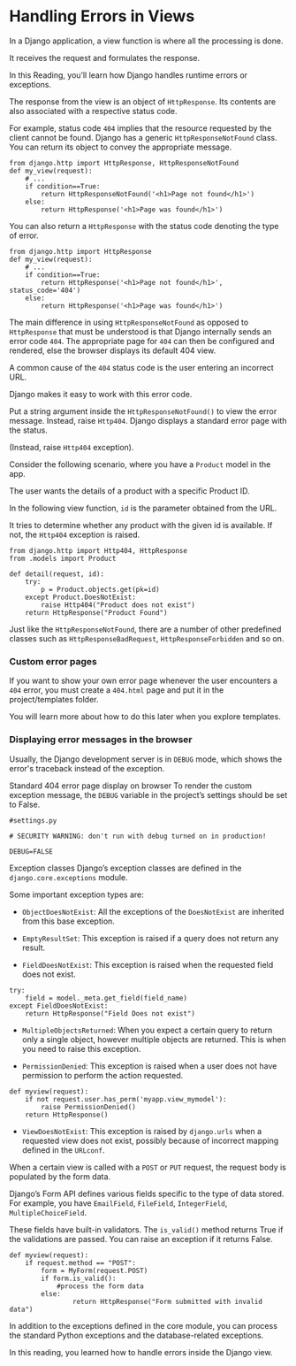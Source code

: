 # Handling Errors in Views

In a Django application, a view function is where all the processing is done. 

It receives the request and formulates the response. 

In this Reading, you’ll learn how Django handles runtime errors or exceptions.

The response from the view is an object of ```HttpResponse```. Its contents are also associated with a respective status code.

For example, status code ```404``` implies that the resource requested by the client cannot be found. Django has a generic ```HttpResponseNotFound``` class. You can return its object to convey the appropriate message.

```
from django.http import HttpResponse, HttpResponseNotFound 
def my_view(request): 
    # ... 
    if condition==True: 
        return HttpResponseNotFound('<h1>Page not found</h1>') 
    else: 
        return HttpResponse('<h1>Page was found</h1>') 
```
You can also return a ```HttpResponse``` with the status code denoting the type of error.

```
from django.http import HttpResponse 
def my_view(request): 
    # ... 
    if condition==True: 
        return HttpResponse('<h1>Page not found</h1>', status_code='404') 
    else: 
        return HttpResponse('<h1>Page was found</h1>') 
```
The main difference in using ```HttpResponseNotFound``` as opposed to ```HttpResponse``` that must be understood is that Django internally sends an error code ```404```. The appropriate page for ```404``` can then be configured and rendered, else the browser displays its default 404 view. 

A common cause of the ```404``` status code is the user entering an incorrect URL. 

Django makes it easy to work with this error code. 

Put a string argument inside the ```HttpResponseNotFound()``` to view the error message. Instead, raise ```Http404```. Django displays a standard error page with the status.

(Instead, raise ```Http404``` exception).

Consider the following scenario, where you have a ```Product``` model in the app. 

The user wants the details of a product with a specific Product ID. 

In the following view function, ```id``` is the parameter obtained from the URL. 

It tries to determine whether any product with the given id is available. If not, the ```Http404``` exception is raised.

```
from django.http import Http404, HttpResponse 
from .models import Product 

def detail(request, id): 
    try: 
        p = Product.objects.get(pk=id) 
    except Product.DoesNotExist: 
        raise Http404("Product does not exist") 
    return HttpResponse("Product Found") 
```
Just like the ```HttpResponseNotFound```, there are a number of other predefined classes such as ```HttpResponseBadRequest```, ```HttpResponseForbidden``` and so on.

### Custom error pages

If you want to show your own error page whenever the user encounters a ```404``` error, you must create a ```404.html``` page and put it in the project/templates folder. 

You will learn more about how to do this later when you explore templates.

### Displaying error messages in the browser

Usually, the Django development server is in ```DEBUG``` mode, which shows the error's traceback instead of the exception.

Standard 404 error page display on browser
To render the custom exception message, the ```DEBUG``` variable in the project’s settings should be set to False.

```
#settings.py  

# SECURITY WARNING: don't run with debug turned on in production!  
  
DEBUG=FALSE 
```


Exception classes
Django’s exception classes are defined in the ```django.core.exceptions``` module. 

Some important exception types are:

* ```ObjectDoesNotExist```: All the exceptions of the ```DoesNotExist``` are inherited from this base exception.

* ```EmptyResultSet```: This exception is raised if a query does not return any result.

* ```FieldDoesNotExist```: This exception is raised when the requested field does not exist.

```
try: 
    field = model._meta.get_field(field_name) 
except FieldDoesNotExist: 
    return HttpResponse("Field Does not exist") 
```

* ```MultipleObjectsReturned```: When you expect a certain query to return only a single object, however multiple objects are returned. This is when you need to raise this exception.

* ```PermissionDenied```: This exception is raised when a user does not have permission to perform the action requested.

```
def myview(request): 
    if not request.user.has_perm('myapp.view_mymodel'): 
        raise PermissionDenied() 
    return HttpResponse() 
```
* ```ViewDoesNotExist```: This exception is raised by ```django.urls``` when a requested view does not exist, possibly because of incorrect mapping defined in the ```URLconf```. 

When a certain view is called with a ```POST``` or ```PUT``` request, the request body is populated by the form data. 

Django’s Form API defines various fields specific to the type of data stored. For example, you have ```EmailField```, ```FileField```, ```IntegerField```, ```MultipleChoiceField```. 

These fields have built-in validators. The ```is_valid()``` method returns True if the validations are passed. You can raise an exception if it returns False.

```
def myview(request):   
    if request.method == "POST":   
        form = MyForm(request.POST)   
        if form.is_valid():   
            #process the form data 
        else:   
                return HttpResponse("Form submitted with invalid data") 
```

In addition to the exceptions defined in the core module, you can process the standard Python exceptions and the database-related exceptions.

In this reading, you learned how to handle errors inside the Django view.